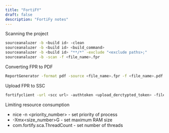 ```yaml
---
title: "FortiFY"
draft: false
description: "FortiFy notes"
---
```


Scanning the project

```bash
sourceanaluzer -b <build id> -clean
sourceanaluzer -b <build id> <build_command>
sourceanaluzer -b <build id> "**/*" -exclude "<exclude paths>;"
sourceanaluzer -b -scan -f <file_name>.fpr
```

Converting FPR to PDF

```bash
ReportGenerator -format pdf -source <file_name>.fpr -f <file_name>.pdf -template <template_name>
```

Upload FPR to SSC

```bash
fortifyclient -url <scc url> -authtoken <upload_derctypted_token> -file <file_name>.fpr -application <application_name> -applicationVersion <application_version>
```

Limiting resource consumption

* nice -n <priority_number> - set priority of process
* -Xmx<size_number>G - set maximum RAM size
* com.fortify.sca.ThreadCount - set number of threads
